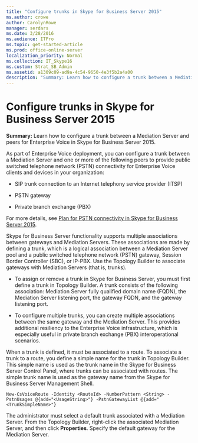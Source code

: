 ```yaml
---
title: "Configure trunks in Skype for Business Server 2015"
ms.author: crowe
author: CarolynRowe
manager: serdars
ms.date: 3/28/2016
ms.audience: ITPro
ms.topic: get-started-article
ms.prod: office-online-server
localization_priority: Normal
ms.collection: IT_Skype16
ms.custom: Strat_SB_Admin
ms.assetid: a1309c09-ad9a-4c54-9650-4e3f5b2a4a00
description: "Summary: Learn how to configure a trunk between a Mediation Server and peers for Enterprise Voice in Skype for Business Server 2015."
---
```


# Configure trunks in Skype for Business Server 2015
 
**Summary:** Learn how to configure a trunk between a Mediation Server and peers for Enterprise Voice in Skype for Business Server 2015.
  
As part of Enterprise Voice deployment, you can configure a trunk between a Mediation Server and one or more of the following peers to provide public switched telephone network (PSTN) connectivity for Enterprise Voice clients and devices in your organization:
  
- SIP trunk connection to an Internet telephony service provider (ITSP)
    
- PSTN gateway
    
- Private branch exchange (PBX)
    
For more details, see [Plan for PSTN connectivity in Skype for Business Server 2015](../../plan-your-deployment/enterprise-voice-solution/pstn-connectivity-0.md).
  
Skype for Business Server functionality supports multiple associations between gateways and Mediation Servers. These associations are made by defining a trunk, which is a logical association between a Mediation Server pool and a public switched telephone network (PSTN) gateway, Session Border Controller (SBC), or IP-PBX. Use the Topology Builder to associate gateways with Mediation Servers (that is, trunks).
  
- To assign or remove a trunk in Skype for Business Server, you must first define a trunk in Topology Builder. A trunk consists of the following association: Mediation Server fully qualified domain name (FQDN), the Mediation Server listening port, the gateway FQDN, and the gateway listening port.
    
- To configure multiple trunks, you can create multiple associations between the same gateway and the Mediation Server. This provides additional resiliency to the Enterprise Voice infrastructure, which is especially useful in private branch exchange (PBX) interoperational scenarios. 
    
When a trunk is defined, it must be associated to a route. To associate a trunk to a route, you define a simple name for the trunk in Topology Builder. This simple name is used as the trunk name in the Skype for Business Server Control Panel, where trunks can be associated with routes. The simple trunk name is used as the gateway name from the Skype for Business Server Management Shell. 
  
```
New-CsVoiceRoute -Identity <RouteId> -NumberPattern <String> -PstnUsages @{add="<UsageString>"} -PstnGatewayList @{add="<TrunkSimpleName>"}
```

The administrator must select a default trunk associated with a Mediation Server. From the Topology Builder, right-click the associated Mediation Server, and then click **Properties**. Specify the default gateway for the Mediation Server. 
  

